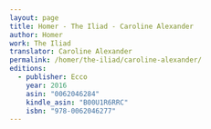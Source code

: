 ```yaml
---
layout: page
title: Homer - The Iliad - Caroline Alexander
author: Homer
work: The Iliad
translator: Caroline Alexander
permalink: /homer/the-iliad/caroline-alexander/
editions:
  - publisher: Ecco
    year: 2016
    asin: "0062046284"
    kindle_asin: "B00U1R6RRC"
    isbn: "978-0062046277"
---
```

